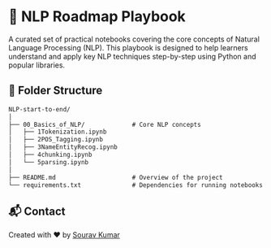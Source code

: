 # 🧠 NLP Roadmap Playbook

A curated set of practical notebooks covering the core concepts of Natural Language Processing (NLP). This playbook is designed to help learners understand and apply key NLP techniques step-by-step using Python and popular libraries.

## 📂 Folder Structure

```markdown
NLP-start-to-end/
│
├── 00_Basics_of_NLP/             # Core NLP concepts
│   ├── 1Tokenization.ipynb      
│   ├── 2POS_Tagging.ipynb       
│   ├── 3NameEntityRecog.ipynb    
│   ├── 4chunking.ipynb           
│   └── 5parsing.ipynb           
│
├── README.md                     # Overview of the project
└── requirements.txt              # Dependencies for running notebooks
```



## 📬 Contact

Created with ❤️ by [Sourav Kumar](https://www.linkedin.com/in/singhsourav0)
